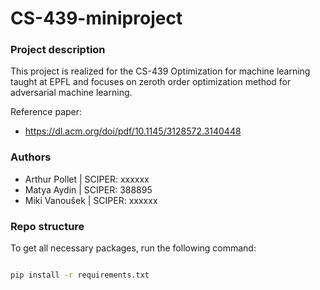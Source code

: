 # CS-439-miniproject


### Project description

This project is realized for the CS-439 Optimization for machine learning taught at EPFL and focuses on zeroth order optimization method for adversarial machine learning.

Reference paper:
* https://dl.acm.org/doi/pdf/10.1145/3128572.3140448


### Authors


* Arthur Pollet | SCIPER: xxxxxx
* Matya Aydin | SCIPER: 388895
* Miki Vanoušek | SCIPER: xxxxxx


### Repo structure


To get all necessary packages, run the following command:

```bash

pip install -r requirements.txt
```